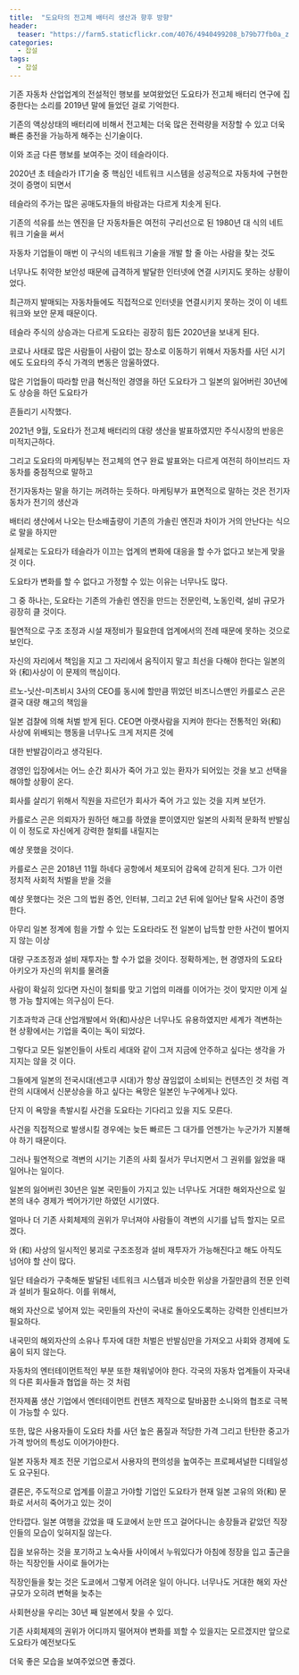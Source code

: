 ```yaml
---
title:  "도요타의 전고체 배터리 생산과 향후 방향"
header:
  teaser: "https://farm5.staticflickr.com/4076/4940499208_b79b77fb0a_z.jpg"
categories: 
  - 잡설
tags:
  - 잡설
---
```

   기존 자동차 산업업계의 전설적인 행보를 보여왔었던 도요타가 전고체 배터리 연구에 집중한다는 소리를 2019년 말에 들었던 걸로 기억한다.
   
 기존의 액상상태의 배터리에 비해서 전고체는 더욱 많은 전력량을 저장할 수 있고 더욱 빠른 충전을 가능하게 해주는 신기술이다.
 
 이와 조금 다른 행보를 보여주는 것이 테슬라이다.
 
 
   2020년 초 테슬라가 IT기술 중 핵심인 네트워크 시스템을 성공적으로 자동차에 구현한 것이 증명이 되면서
 
 테슬라의 주가는 많은 공매도자들의 바람과는 다르게 치솟게 된다.
 
 기존의 석유를 쓰는 엔진을 단 자동차들은 여전히 구리선으로 된 1980년 대 식의 네트워크 기술을 써서
 
 자동차 기업들이 매번 이 구식의 네트워크 기술을 개발 할 줄 아는 사람을 찾는 것도
 
 너무나도 취약한 보안성 때문에 급격하게 발달한 인터넷에 연결 시키지도 못하는 상황이었다.
 
 최근까지 발매되는 자동차들에도 직접적으로 인터넷을 연결시키지 못하는 것이 이 네트워크와 보안 문제 때문이다.
 
 테슬라 주식의 상승과는 다르게 도요타는 굉장히 힘든 2020년을 보내게 된다.
 
 코로나 사태로 많은 사람들이 사람이 없는 장소로 이동하기 위해서 자동차를 사던 시기에도 도요타의 주식 가격의 변동은 암울하였다.
 
 많은 기업들이 따라할 만큼 혁신적인 경영을 하던 도요타가 그 일본의 잃어버린 30년에도 상승을 하던 도요타가
 
 흔들리기 시작했다.
 
 
   2021년 9월, 도요타가 전고체 배터리의 대량 생산을 발표하였지만 주식시장의 반응은 미적지근하다.
 
 그리고 도요타의 마케팅부는 전고체의 연구 완료 발표와는 다르게 여전히 하이브리드 자동차를 중점적으로 말하고
 
 전기자동차는 말을 하기는 꺼려하는 듯하다. 마케팅부가 표면적으로 말하는 것은 전기자동차가 전기의 생산과
 
 배터리 생산에서 나오는 탄소배출량이 기존의 가솔린 엔진과 차이가 거의 안난다는 식으로 말을 하지만
 
 실제로는 도요타가 테슬라가 이끄는 업계의 변화에 대응을 할 수가 없다고 보는게 맞을 것 이다.
 
 
 
   도요타가 변화를 할 수 없다고 가정할 수 있는 이유는 너무나도 많다.
 
 그 중 하나는, 도요타는 기존의 가솔린 엔진을 만드는 전문인력, 노동인력, 설비 규모가 굉장히 클 것이다.
 
 필연적으로 구조 조정과 시설 재정비가 필요한데 업계에서의 전례 때문에 못하는 것으로 보인다.
 
 
 
   자신의 자리에서 책임을 지고 그 자리에서 움직이지 말고 최선을 다해야 한다는 일본의 와 (和)사상이 이 문제의 핵심이다.
 
 르노-닛산-미츠비시 3사의 CEO를 동시에 할만큼 뛰었던 비즈니스맨인 카를로스 곤은 결국 대량 해고의 책임을
 
 일본 검찰에 의해 처벌 받게 된다. CEO면 아랫사람을 지켜야 한다는 전통적인 와(和) 사상에 위배되는 행동을 너무나도 크게 저지른 것에
 
 대한 반발감이라고 생각된다.
 
 
   경영인 입장에서는 어느 순간 회사가 죽어 가고 있는 환자가 되어있는 것을 보고 선택을 해야할 상황이 온다.
 
 회사를 살리기 위해서 직원을 자르던가 회사가 죽어 가고 있는 것을 지켜 보던가.
 
 카를로스 곤은 의뢰자가 원하던 해고를 하였을 뿐이였지만 일본의 사회적 문화적 반발심이 이 정도로 자신에게 강력한 철퇴를 내릴지는
 
 예샹 못했을 것이다.
 
 
   카를로스 곤은 2018년 11월 하네다 공항에서 체포되어 감옥에 갇히게 된다. 그가 이런 정치적 사회적 처벌을 받을 것을 
 
 예샹 못했다는 것은 그의 법원 증언, 인터뷰, 그리고 2년 뒤에 일어난 탈옥 사건이 증명한다.
 
 아무리 일본 정계에 힘을 가할 수 있는 도요타라도 전 일본이 납득할 만한 사건이 벌어지지 않는 이상
 
 대량 구조조정과 설비 재투자는 할 수가 없을 것이다. 정확하게는, 현 경영자의 도요타 아키오가 자신의 위치를 물려줄
 
 사람이 확실히 있다면 자신이 철퇴를 맞고 기업의 미래를 이어가는 것이 맞지만 이게 실행 가능 할지에는 의구심이 든다.
 
 
   기초과학과 근대 산업개발에서 와(和)사상은 너무나도 유용하였지만 세계가 격변하는 현 상황에서는 기업을 죽이는 독이 되었다.
 
 그렇다고 모든 일본인들이 사토리 세대와 같이 그저 지금에 안주하고 싶다는 생각을 가지지는 않을 것 이다.
 
 그들에게 일본의 전국시대(센고쿠 시대)가 항상 끊임없이 소비되는 컨텐츠인 것 처럼 격란의 시대에서 신분상승을 하고 싶다는 욕망은 일본인 누구에게나 있다.
 
 단지 이 욕망을 촉발시킬 사건을 도요타는 기다리고 있을 지도 모른다. 
 
 사건을 직접적으로 발생시킬 경우에는 늦든 빠르든 그 대가를 언젠가는 누군가가 지불해야 하기 때문이다.
 
 그러나 필연적으로 격변의 시기는 기존의 사회 질서가 무너지면서 그 권위를 잃었을 때 일어나는 일이다.
 
 일본의 잃어버린 30년은 일본 국민들이 가지고 있는 너무나도 거대한 해외자산으로 일본의 내수 경제가 썩어가기만 하였던 시기였다.
 
 얼마나 더 기존 사회체제의 권위가 무너져야 사람들이 격변의 시기를 납득 할지는 모르겠다.
 
   
   와 (和) 사상의 일시적인 붕괴로 구조조정과 설비 재투자가 가능해진다고 해도 아직도 넘어야 할 산이 많다. 
   
 일단 테슬라가 구축해둔 발달된 네트워크 시스템과 비슷한 위상을 가질만큼의 전문 인력과 설비가 필요하다. 이를 위해서, 
 
 해외 자산으로 넣어져 있는 국민들의 자산이 국내로 돌아오도록하는 강력한 인센티브가 필요하다.
 
 내국민의 해외자산의 소유나 투자에 대한 처벌은 반발심만을 가져오고 사회와 경제에 도움이 되지 않는다.
 
 
 
   자동차의 엔터테이먼트적인 부분 또한 채워넣어야 한다. 각국의 자동차 업계들이 자국내의 다른 회사들과 협업을 하는 것 처럼
   
 전자제품 생산 기업에서 엔터테이먼트 컨텐츠 제작으로 탈바꿈한 소니와의 협조로 극복이 가능할 수 있다.
 
 또한, 많은 사용자들이 도요타 차를 사던 높은 품질과 적당한 가격 그리고 탄탄한 중고가 가격 방어의 특성도 이어가야한다.
 
 일본 자동차 제조 전문 기업으로서 사용자의 편의성을 높여주는 프로페셔널한 디테일성도 요구된다.
 
 
 
   결론은, 주도적으로 업계를 이끌고 가야할 기업인 도요타가 현재 일본 고유의 와(和) 문화로 서서히 죽어가고 있는 것이 
   
 안타깝다. 일본 여행을 갔었을 때 도쿄에서 눈만 뜨고 걸어다니는 송장들과 같았던 직장인들의 모습이 잊혀지질 않는다.
 
 집을 보유하는 것을 포기하고 노숙사들 사이에서 누워있다가 아침에 정장을 입고 출근을 하는 직장인들 사이로 들어가는
 
 직장인들을 찾는 것은 도쿄에서 그렇게 어려운 일이 아니다. 너무나도 거대한 해외 자산규모가 오히려 변혁을 늦추는 
 
 사회현상을 우리는 30년 째 일본에서 찾을 수 있다.
 
 
   기존 사회체제의 권위가 어디까지 떨어져야 변화를 꾀할 수 있을지는 모르겠지만 앞으로 도요타가 예전보다도 
   
 더욱 좋은 모습을 보여주었으면 좋겠다.
   
 
 
 
 
[^posts]: Footnote test.
